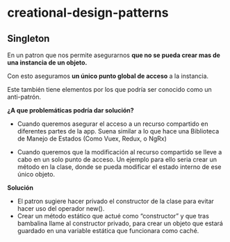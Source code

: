 # creational-design-patterns

## Singleton
En un patron que nos permite asegurarnos **que no se pueda crear mas de una instancia de un objeto.**

Con esto aseguramos **un único punto global de acceso** a la instancia.

Este también tiene elementos por los que podría ser conocido como un anti-patrón.

**¿A que problemáticas podría dar solución?**
- Cuando queremos asegurar el acceso a un recurso compartido en diferentes partes de la app.
  Suena similar a lo que hace una Biblioteca de Manejo de Estados (Como Vuex, Redux, o NgRx)

- Cuando queremos que la modificación al recurso compartido se lleve a cabo en un solo punto de acceso.
  Un ejemplo para ello seria crear un método en la clase, donde se pueda modificar el estado interno de ese único objeto.

**Solución**
- El patron sugiere hacer privado el constructor de la clase para evitar hacer uso del operador new().
- Crear un método estático que actué como “constructor” y que tras bambalina llame al constructor privado, para crear un objeto que estará guardado en una variable estática que funcionara como caché.

